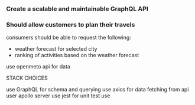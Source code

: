 ### Create a scalable and maintainable GraphQL API

### Should allow customers to plan their travels

consumers should be able to request the following:

- weather forecast for selected city
- ranking of activities based on the weather forecast

use openmeto api for data

STACK CHOICES

use GraphQL for schema and querying 
use axios for data fetching from api
user apollo server
use jest for unit test
use 